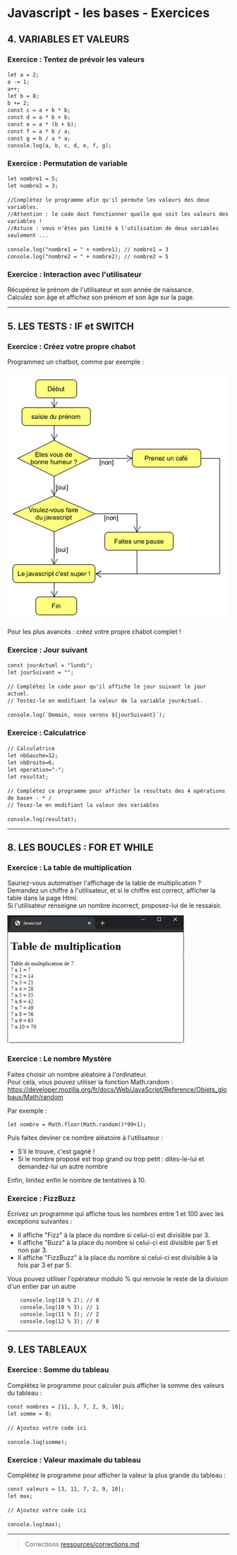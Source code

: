 # Javascript - les bases - Exercices

## 4. VARIABLES ET VALEURS

### Exercice : Tentez de prévoir les valeurs

    let a = 2;
    a -= 1;
    a++;
    let b = 8;
    b += 2;
    const c = a + b * b;
    const d = a * b + b;
    const e = a * (b + b);
    const f = a * b / a;
    const g = b / a * a;
    console.log(a, b, c, d, e, f, g);

### Exercice : Permutation de variable

    let nombre1 = 5;
    let nombre2 = 3;

    //Complétez le programme afin qu'il permute les valeurs des deux variables.
    //Attention : le code doit fonctionner quelle que soit les valeurs des variables !
    //Astuce : vous n'êtes pas limité à l'utilisation de deux variables seulement ...

    console.log("nombre1 = " + nombre1); // nombre1 = 3
    console.log("nombre2 = " + nombre2); // nombre2 = 5

### Exercice : Interaction avec l'utilisateur

Récupérez le prénom de l'utilisateur et son année de naissance.<br/>
Calculez son âge et affichez son prénom et son âge sur la page.

<hr/>

## 5. LES TESTS : IF et SWITCH

### Exercice : Créez votre propre chabot

Programmez un chatbot, comme par exemple :

![chatbot.png](chatbot.png)

Pour les plus avancés : créez votre propre chabot complet !

### Exercice : Jour suivant

    const jourActuel = "lundi";
    let jourSuivant = "";

    // Complétez le code pour qu'il affiche le jour suivant le jour actuel.
    // Testez-le en modifiant la valeur de la variable jourActuel.

    console.log(`Demain, nous serons ${jourSuivant}`);

### Exercice : Calculatrice

    // Calculatrice
    let nbGauche=12;
    let nbDroite=6;
    let operation="-";
    let resultat;

    // Complétez ce programme pour afficher le résultats des 4 opérations de base+ - * /
    // Tesez-le en modifiant la valeur des variables

    console.log(resultat);

<hr/>

## 8. LES BOUCLES : FOR ET WHILE

### Exercice : La table de multiplication

Sauriez-vous automatiser l'affichage de la table de multiplication ?<br/>
Demandez un chiffre à l'utilisateur, et si le chiffre est correct, afficher la table dans la page Html.<br/>
Si l'utilisateur renseigne un nombre incorrect, proposez-lui de le ressaisir.

![multiplication.png](multiplication.png)

### Exercice : Le nombre Mystère

Faites choisir un nombre aléatoire à l'ordinateur. <br/>
Pour cela, vous pouvez utiliser la fonction Math.random : https://developer.mozilla.org/fr/docs/Web/JavaScript/Reference/Objets_globaux/Math/random 

Par exemple :

    let nombre = Math.floor(Math.random()*99+1);

Puis faites deviner ce nombre aléatoire à l'utilisateur :

- S’il le trouve, c'est gagné !
- Si le nombre proposé est trop grand ou trop petit : dites-le-lui et demandez-lui un autre nombre

Enfin, limitez enfin le nombre de tentatives à 10.

### Exercice : FizzBuzz

Ecrivez un programme qui affiche tous les nombres entre 1 et 100 avec les exceptions suivantes :

- Il affiche "Fizz" à la place du nombre si celui-ci est divisible par 3.
- Il affiche "Buzz" à la place du nombre si celui-ci est divisible par 5 et non par 3.
- Il affiche "FizzBuzz" à la place du nombre si celui-ci est divisible à la fois par 3 et par 5.

Vous pouvez utiliser l'opérateur modulo % qui renvoie le reste de la division d'un entier par un autre

        console.log(10 % 2); // 0
        console.log(10 % 3); // 1
        console.log(11 % 3); // 2
        console.log(12 % 3); // 0

<hr/>

## 9. LES TABLEAUX

### Exercice : Somme du tableau

Complétez le programme pour calculer puis afficher la somme des valeurs du tableau :

    const nombres = [11, 3, 7, 2, 9, 10];
    let somme = 0;

    // Ajoutez votre code ici

    console.log(somme);

### Exercice : Valeur maximale du tableau

Complétez le programme pour afficher la valeur la plus grande du tableau :

    const valeurs = [3, 11, 7, 2, 9, 10];
    let max;

    // Ajoutez votre code ici

    console.log(max);

<hr/>

> Corrections [ressources/corrections.md](ressources/corrections.md)